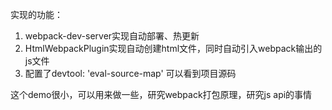 实现的功能：
1. webpack-dev-server实现自动部署、热更新
2. HtmlWebpackPlugin实现自动创建html文件，同时自动引入webpack输出的js文件
3. 配置了devtool: 'eval-source-map' 可以看到项目源码

这个demo很小，可以用来做一些，研究webpack打包原理，研究js api的事情
